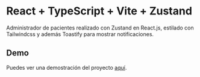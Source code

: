 # React + TypeScript + Vite + Zustand

Administrador de pacientes realizado con Zustand en React.js, estilado con Tailwindcss y además Toastify para mostrar notificaciones.


## Demo

Puedes ver una demostración del proyecto [aquí](https://pacientes-veterinariazstnd.netlify.app/).



